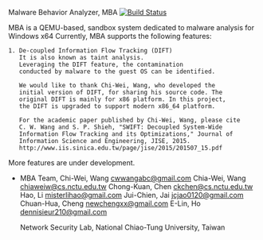 
Malware Behavior Analyzer, MBA [![Build Status](https://travis-ci.org/misterlihao/MBA.svg?branch=temp-demo-travis-ci)](https://travis-ci.org/misterlihao/MBA)

MBA is a QEMU-based, sandbox system dedicated to malware analysis for Windows x64
Currently, MBA supports the following features:

    1. De-coupled Information Flow Tracking (DIFT)
       It is also known as taint analysis.
       Leveraging the DIFT feature, the contamination 
       conducted by malware to the guest OS can be identified.

       We would like to thank Chi-Wei, Wang, who developed the 
       initial version of DIFT, for sharing his source code. The
       original DIFT is mainly for x86 platform. In this project,
       the DIFT is upgraded to support modern x86_64 platform.

       For the academic paper published by Chi-Wei, Wang, please cite
       C. W. Wang and S. P. Shieh, "SWIFT: Decoupled System-Wide 
       Information Flow Tracking and its Optimizations," Journal of 
       Information Science and Engineering, JISE, 2015.
       http://www.iis.sinica.edu.tw/page/jise/2015/201507_15.pdf

More features are under development.


- MBA Team,
    Chi-Wei, Wang       cwwangabc@gmail.com
    Chia-Wei, Wang      chiaweiw@cs.nctu.edu.tw
    Chong-Kuan, Chen    ckchen@cs.nctu.edu.tw
    Hao, Li             misterlihao@gmail.com
    Jui-Chien, Jai      jcjao0120@gmail.com
    Chuan-Hua, Cheng    newchengxx@gmail.com
    E-Lin, Ho           dennisieur210@gmail.com

  Network Security Lab,
  National Chiao-Tung University, Taiwan
